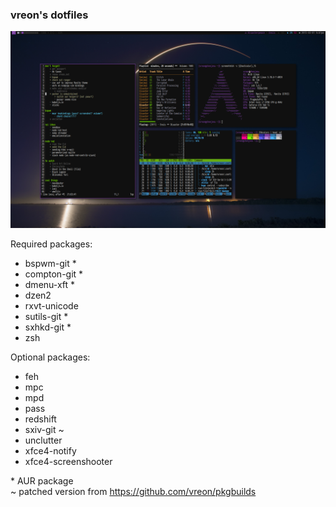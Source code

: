### vreon's dotfiles

![Screenshot of desktop at 50328d7](screen.png)

Required packages:

  - bspwm-git *
  - compton-git *
  - dmenu-xft *
  - dzen2
  - rxvt-unicode
  - sutils-git *
  - sxhkd-git *
  - zsh

Optional packages:

  - feh
  - mpc
  - mpd
  - pass
  - redshift
  - sxiv-git ~
  - unclutter
  - xfce4-notify
  - xfce4-screenshooter

\* AUR package  
~ patched version from https://github.com/vreon/pkgbuilds
